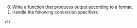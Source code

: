 0. Write a function that produces output according to a format.
1. Handle the following conversion specifiers:

d
i

